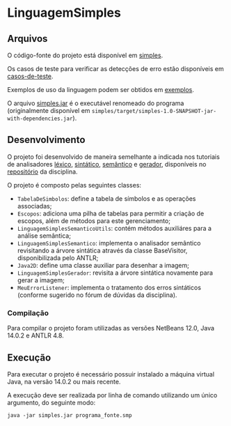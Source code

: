 # LinguagemSimples

## Arquivos

O código-fonte do projeto está disponível em [simples][projeto].

Os casos de teste para verificar as detecções de erro estão disponíveis em [casos-de-teste][teste].

Exemplos de uso da linguagem podem ser obtidos em [exemplos][exemplos].

O arquivo [simples.jar][jar] é o executável renomeado do programa (originalmente disponível em `simples/target/simples-1.0-SNAPSHOT-jar-with-dependencies.jar`).


## Desenvolvimento

O projeto foi desenvolvido de maneira semelhante a indicada nos tutoriais de analisadores [léxico][lexico], [sintático][sintatico], [semântico][semantico] e [gerador][gerador], disponíveis no [repositório][disciplina] da disciplina.

O projeto é composto pelas seguintes classes:

- `TabelaDeSimbolos`: define a tabela de símbolos e as operações associadas;
- `Escopos`: adiciona uma pilha de tabelas para permitir a criação de escopos, além de métodos para este gerenciamento;
- `LinguagemSimplesSemanticoUtils`: contém métodos auxiliáres para a análise semântica;
- `LinguagemSimplesSemantico`: implementa o analisador semântico revisitando a árvore sintática através da classe BaseVisitor, disponibilizada pelo ANTLR;
- `Java2D`: define uma classe auxiliar para desenhar a imagem;
- `LinguagemSimplesGerador`: revisita a árvore sintática novamente para gerar a imagem;
- `MeuErrorListener`: implementa o tratamento dos erros sintáticos (conforme sugerido no fórum de dúvidas da disciplina).

### Compilação

Para compilar o projeto foram utilizadas as versões NetBeans 12.0, Java 14.0.2 e ANTLR 4.8.

## Execução

Para executar o projeto é necessário possuir instalado a máquina virtual Java, na versão 14.0.2 ou mais recente.

A execução deve ser realizada por linha de comando utilizando um único argumento, do seguinte modo:

	java -jar simples.jar programa_fonte.smp
  
  [projeto]: <https://github.com/Igz72/LinguagemSimples/tree/main/simples>  
  [teste]: <https://github.com/Igz72/LinguagemSimples/tree/main/casos-de-teste>
  [exemplos]: <https://github.com/Igz72/LinguagemSimples/tree/main/exemplos>
  [jar]: <https://github.com/Igz72/LinguagemSimples/blob/main/simples.jar>
  [lexico]: <https://github.com/dlucredio/cursocompiladores/blob/master/exemplosCodigo/Compiladores.T%C3%B3pico02.An%C3%A1lise%20L%C3%A9xica.roteiro.md#demonstra%C3%A7%C3%A3o-4--analisador-l%C3%A9xico-com-antlr>
	[sintatico]: <https://github.com/dlucredio/cursocompiladores/blob/master/exemplosCodigo/Compiladores.T%C3%B3pico06.An%C3%A1lise%20Sint%C3%A1tica%20Conclus%C3%A3o.roteiro.md#demonstra%C3%A7%C3%A3o-2--analisador-sint%C3%A1tico-preditivo-de-descend%C3%AAncia-recursiva--antlr>
  [semantico]: <https://github.com/dlucredio/cursocompiladores/blob/master/exemplosCodigo/Compiladores.T%C3%B3pico07.An%C3%A1lise%20Sem%C3%A2ntica.roteiro.md#demonstra%C3%A7%C3%A3o-3--analisador-sem%C3%A2ntico-com-verifica%C3%A7%C3%A3o-de-tipos--antlr>
	[gerador]: <https://github.com/dlucredio/cursocompiladores/blob/master/exemplosCodigo/Compiladores.T%C3%B3pico08.Gera%C3%A7%C3%A3o%20de%20c%C3%B3digo.roteiro.md#demonstra%C3%A7%C3%A3o-1--gerador-de-c%C3%B3digo-c>
  [disciplina]: <https://github.com/dlucredio/cursocompiladores>
